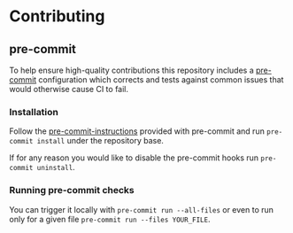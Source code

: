 # Contributing

## pre-commit

To help ensure high-quality contributions this repository includes a [pre-commit](https://pre-commit.com) configuration which
corrects and tests against common issues that would otherwise cause CI to fail.

### Installation

Follow the [pre-commit-instructions](https://pre-commit.com/#install) provided with pre-commit and run `pre-commit install` under the repository base.

If for any reason you would like to disable the pre-commit hooks run `pre-commit uninstall`.

### Running pre-commit checks

You can trigger it locally with `pre-commit run --all-files` or even to run only for a given file `pre-commit run --files YOUR_FILE`.
